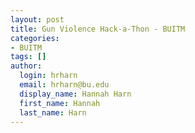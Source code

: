 ```yaml
---
layout: post
title: Gun Violence Hack-a-Thon - BUITM
categories:
- BUITM
tags: []
author:
  login: hrharn
  email: hrharn@bu.edu
  display_name: Hannah Harn
  first_name: Hannah
  last_name: Harn
---
```

